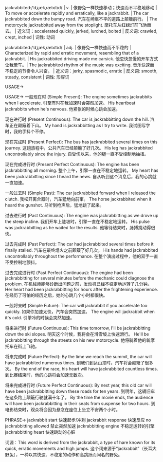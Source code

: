 jackrabbited:/ˈdʒækˌræbɪtɪd/ | v. | 像野兔一样快速移动；快速而不平稳地移动 | To move or accelerate rapidly and erratically, like a jackrabbit. | The car jackrabbited down the bumpy road. 汽车在崎岖不平的道路上颠簸前行。 | The motorcycle jackrabbited away from the stoplight.  摩托车从红绿灯前飞驰而去。 | 近义词：accelerated quickly, jerked, lurched, bolted | 反义词: crawled, crept, inched | 词性: 动词

jackrabbited:/ˈdʒækˌræbɪtɪd/ | adj. |  像野兔一样快速而不平稳的 | Characterized by rapid and erratic movement, resembling that of a jackrabbit. | His jackrabbited driving made me carsick. 他忽快忽慢的开车方式让我晕车。| The jackrabbited rhythm of the music was exciting.  音乐快速而不稳定的节奏令人兴奋。 | 近义词：jerky, spasmodic, erratic | 反义词: smooth, steady, consistent | 词性: 形容词


USAGE->

USAGE->
一般现在时 (Simple Present):
The engine sometimes jackrabbits when I accelerate. 引擎有时在我加速时会突然加速。
His heartbeat jackrabbits when he's nervous.  他紧张的时候心跳会加速。


现在进行时 (Present Continuous):
The car is jackrabbitting down the hill. 汽车正在颠簸着下山。
My hand is jackrabbitting as I try to write. 我试图写字时，我的手抖个不停。


现在完成时 (Present Perfect):
The bus has jackrabbited several times on this journey. 这趟旅程中，公共汽车已经颠簸了好几次。
His leg has jackrabbited uncontrollably since the injury. 自受伤以来，他的腿一直不受控制地抽搐。


现在完成进行时 (Present Perfect Continuous):
The engine has been jackrabbitting all morning.  整个上午，引擎一直在不稳定地运转。
My heart has been jackrabbitting since I heard the news.  自从听到这个消息后，我的心跳就一直加速。


一般过去时 (Simple Past):
The car jackrabbited forward when I released the clutch. 我松开离合器时，汽车猛地向前窜。
The horse jackrabbited when it heard the gunshot.  马听到枪声后，猛地跳了起来。


过去进行时 (Past Continuous):
The engine was jackrabbitting as we drove up the steep incline. 我们开车上陡坡时，引擎一直在不稳定地运转。
His pulse was jackrabbitting as he waited for the results. 他等待结果时，脉搏跳动得很快。


过去完成时 (Past Perfect):
The car had jackrabbited several times before it finally stalled. 汽车在最终熄火之前颠簸了好几次。
His hands had jackrabbited uncontrollably throughout the performance.  在整个演出过程中，他的双手一直不受控制地颤抖。


过去完成进行时 (Past Perfect Continuous):
The engine had been jackrabbitting for several minutes before the mechanic could diagnose the problem.  在机械师能够诊断出问题之前，发动机已经不稳定地运转了几分钟。
Her heart had been jackrabbitting for hours after the frightening experience.  在经历了可怕的经历之后，她的心跳几个小时都很快。



一般将来时 (Simple Future):
The car will jackrabbit if you accelerate too quickly. 如果你加速太快，汽车会突然加速。
The engine will jackrabbit when it's cold. 引擎冷的时候会突然加速。


将来进行时 (Future Continuous):
This time tomorrow, I'll be jackrabbitting down the ski slopes. 明天这个时候，我将会在滑雪坡上快速滑行。
He'll be jackrabbitting through the streets on his new motorcycle. 他将骑着他的新摩托车在街上飞驰。


将来完成时 (Future Perfect):
By the time we reach the summit, the car will have jackrabbited numerous times. 到我们到达山顶时，汽车将会颠簸了很多次。
By the end of the race, his heart will have jackrabbited countless times. 到比赛结束时，他的心跳将会加速无数次。


将来完成进行时 (Future Perfect Continuous):
By next year, this old car will have been jackrabbitting down these roads for ten years. 到明年，这辆旧车在这条路上颠簸行驶就满十年了。
By the time the movie ends, the audience will have been jackrabbitting in their seats from suspense for two hours. 到电影结束时，观众将会因为悬念在座位上坐立不安两个小时。





PHRASE->
jackrabbit start  快速起步/冲刺
jackrabbit response  快速反应
no jackrabbitting allowed  禁止突然加速
jackrabbitting engine  不稳定运转的引擎
jackrabbitting heart  快速跳动的心脏


词源：This word is derived from the jackrabbit, a type of hare known for its quick, erratic movements and high jumps.  这个词来源于“jackrabbit”（长耳大野兔），一种以其快速、不稳定的动作和高跳跃而闻名的野兔。
